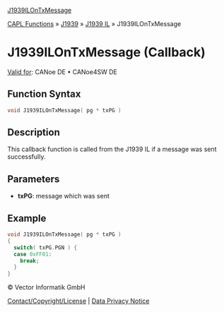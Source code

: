 [J1939ILOnTxMessage](../../../../../../CANoeDEFamily.htm#Topics/CAPLFunctions/J1939/J1939InteractionLayer/Functions/CAPLfunctionJ1939ILOnTxMessage.md)

[CAPL Functions](../../../CAPLfunctions.md) » [J1939](../../CAPLfunctionsJ1939StartPage.md) » [J1939 IL](../CAPLfunctionsJ1939ILOverview.md) » J1939ILOnTxMessage

# J1939ILOnTxMessage (Callback)

[Valid for](../../../../Shared/FeatureAvailability.md):  CANoe DE • CANoe4SW DE

## Function Syntax

```c
void J1939ILOnTxMessage( pg * txPG )
```

## Description

This callback function is called from the J1939 IL if a message was sent successfully.

## Parameters

- **txPG**: message which was sent

## Example

```c
void J1939ILOnTxMessage( pg * txPG )
{
  switch( txPG.PGN ) {
  case 0xFF01:
    break;
  }
}
```

© Vector Informatik GmbH

[Contact/Copyright/License](../../../../Shared/ContactCopyrightLicense.md) | [Data Privacy Notice](https://www.vector.com/int/en/company/get-info/privacy-policy/)